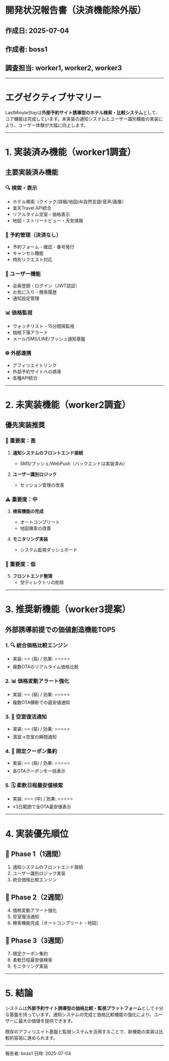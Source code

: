 # 開発状況報告書（決済機能除外版）

## 作成日: 2025-07-04
## 作成者: boss1
## 調査担当: worker1, worker2, worker3

---

# エグゼクティブサマリー

LastMinuteStayは**外部予約サイト誘導型のホテル検索・比較システム**として、コア機能は完成しています。未実装の通知システムとユーザー識別機能の実装により、ユーザー体験が大幅に向上します。

---

# 1. 実装済み機能（worker1調査）

## 主要実装済み機能

### 🔍 検索・表示
- ホテル検索（クイック/詳細/地図/AI自然言語/音声/画像）
- 楽天Travel API統合
- リアルタイム空室・価格表示
- 地図・ストリートビュー・天気情報

### 📝 予約管理（決済なし）
- 予約フォーム・確認・番号発行
- キャンセル機能
- 特別リクエスト対応

### 👤 ユーザー機能
- 会員登録・ログイン（JWT認証）
- お気に入り・検索履歴
- 通知設定管理

### 📊 価格監視
- ウォッチリスト・15分間隔監視
- 価格下落アラート
- メール/SMS/LINE/プッシュ通知基盤

### 🌐 外部連携
- アフィリエイトリンク
- 外部予約サイトへの誘導
- 各種API統合

---

# 2. 未実装機能（worker2調査）

## 優先実装推奨

### 🚨 重要度：高
1. **通知システムのフロントエンド接続**
   - SMS/プッシュ/WebPush（バックエンドは実装済み）

2. **ユーザー識別ロジック**
   - セッション管理の改善

### ⚠️ 重要度：中
3. **検索機能の完成**
   - オートコンプリート
   - 地図検索の改善

4. **モニタリング実装**
   - システム監視ダッシュボード

### 📌 重要度：低
5. **フロントエンド整理**
   - 空ディレクトリの削除

---

# 3. 推奨新機能（worker3提案）

## 外部誘導前提での価値創造機能TOP5

### 1. 🔍 **統合価格比較エンジン**
- 実装: ⭐⭐ (易) / 効果: ⭐⭐⭐⭐⭐
- 複数OTAのリアルタイム価格比較

### 2. 📊 **価格変動アラート強化**
- 実装: ⭐⭐ (易) / 効果: ⭐⭐⭐⭐⭐
- 複数OTA横断での最安値通知

### 3. 🔔 **空室復活通知**
- 実装: ⭐⭐ (易) / 効果: ⭐⭐⭐⭐⭐
- 満室→空室の瞬間通知

### 4. 🎁 **限定クーポン集約**
- 実装: ⭐⭐ (易) / 効果: ⭐⭐⭐⭐⭐
- 各OTAクーポンを一括表示

### 5. 🗓️ **柔軟日程最安値検索**
- 実装: ⭐⭐⭐ (中) / 効果: ⭐⭐⭐⭐⭐
- ±3日範囲で全OTA最安値表示

---

# 4. 実装優先順位

## 📌 Phase 1（1週間）
1. 通知システムのフロントエンド接続
2. ユーザー識別ロジック実装
3. 統合価格比較エンジン

## 🎯 Phase 2（2週間）
4. 価格変動アラート強化
5. 空室復活通知
6. 検索機能完成（オートコンプリート・地図）

## 🚀 Phase 3（3週間）
7. 限定クーポン集約
8. 柔軟日程最安値検索
9. モニタリング実装

---

# 5. 結論

システムは**外部予約サイト誘導型の価格比較・監視プラットフォーム**として十分な基盤を持っています。通知システムの完成と価格比較機能の強化により、ユーザーに最大の価値を提供できます。

既存のアフィリエイト基盤と監視システムを活用することで、新機能の実装は比較的容易に進められます。

---

報告者: boss1
日時: 2025-07-04